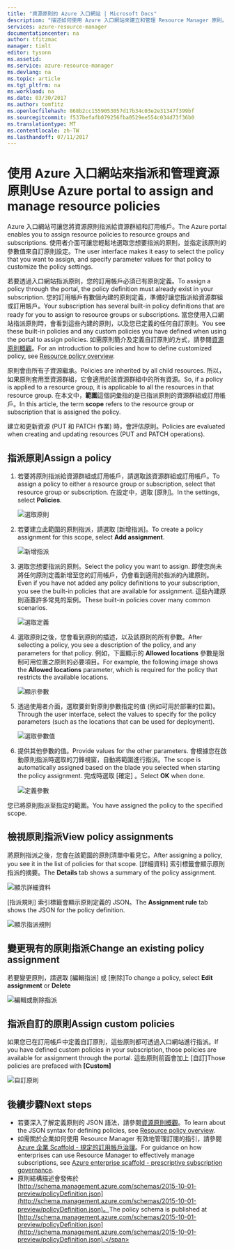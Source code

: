 ```yaml
---
title: "資源原則的 Azure 入口網站 | Microsoft Docs"
description: "描述如何使用 Azure 入口網站來建立和管理 Resource Manager 原則。 原則可以套用在訂用帳戶或資源群組。"
services: azure-resource-manager
documentationcenter: na
author: tfitzmac
manager: timlt
editor: tysonn
ms.assetid: 
ms.service: azure-resource-manager
ms.devlang: na
ms.topic: article
ms.tgt_pltfrm: na
ms.workload: na
ms.date: 03/30/2017
ms.author: tomfitz
ms.openlocfilehash: 868b2cc1559053057d17b34c03e2e31347f399bf
ms.sourcegitcommit: f537befafb079256fba0529ee554c034d73f36b0
ms.translationtype: MT
ms.contentlocale: zh-TW
ms.lasthandoff: 07/11/2017
---
```

# <a name="use-azure-portal-to-assign-and-manage-resource-policies"></a><span data-ttu-id="99db0-104">使用 Azure 入口網站來指派和管理資源原則</span><span class="sxs-lookup"><span data-stu-id="99db0-104">Use Azure portal to assign and manage resource policies</span></span>
<span data-ttu-id="99db0-105">Azure 入口網站可讓您將資源原則指派給資源群組和訂用帳戶。</span><span class="sxs-lookup"><span data-stu-id="99db0-105">The Azure portal enables you to assign resource policies to resource groups and subscriptions.</span></span> <span data-ttu-id="99db0-106">使用者介面可讓您輕鬆地選取您想要指派的原則，並指定該原則的參數值來自訂原則設定。</span><span class="sxs-lookup"><span data-stu-id="99db0-106">The user interface makes it easy to select the policy that you want to assign, and specify parameter values for that policy to customize the policy settings.</span></span> 

<span data-ttu-id="99db0-107">若要透過入口網站指派原則，您的訂用帳戶必須已有原則定義。</span><span class="sxs-lookup"><span data-stu-id="99db0-107">To assign a policy through the portal, the policy definition must already exist in your subscription.</span></span> <span data-ttu-id="99db0-108">您的訂用帳戶有數個內建的原則定義，準備好讓您指派給資源群組或訂用帳戶。</span><span class="sxs-lookup"><span data-stu-id="99db0-108">Your subscription has several built-in policy definitions that are ready for you to assign to resource groups or subscriptions.</span></span> <span data-ttu-id="99db0-109">當您使用入口網站指派原則時，會看到這些內建的原則，以及您已定義的任何自訂原則。</span><span class="sxs-lookup"><span data-stu-id="99db0-109">You see these built-in policies and any custom policies you have defined when using the portal to assign policies.</span></span> <span data-ttu-id="99db0-110">如需原則簡介及定義自訂原則的方式，請參閱[資源原則概觀](resource-manager-policy.md)。</span><span class="sxs-lookup"><span data-stu-id="99db0-110">For an introduction to policies and how to define customized policy, see [Resource policy overview](resource-manager-policy.md).</span></span>

<span data-ttu-id="99db0-111">原則會由所有子資源繼承。</span><span class="sxs-lookup"><span data-stu-id="99db0-111">Policies are inherited by all child resources.</span></span> <span data-ttu-id="99db0-112">所以，如果原則套用至資源群組，它會適用於該資源群組中的所有資源。</span><span class="sxs-lookup"><span data-stu-id="99db0-112">So, if a policy is applied to a resource group, it is applicable to all the resources in that resource group.</span></span> <span data-ttu-id="99db0-113">在本文中，**範圍**這個詞彙指的是已指派原則的資源群組或訂用帳戶。</span><span class="sxs-lookup"><span data-stu-id="99db0-113">In this article, the term **scope** refers to the resource group or subscription that is assigned the policy.</span></span> 

<span data-ttu-id="99db0-114">建立和更新資源 (PUT 和 PATCH 作業) 時，會評估原則。</span><span class="sxs-lookup"><span data-stu-id="99db0-114">Policies are evaluated when creating and updating resources (PUT and PATCH operations).</span></span>

## <a name="assign-a-policy"></a><span data-ttu-id="99db0-115">指派原則</span><span class="sxs-lookup"><span data-stu-id="99db0-115">Assign a policy</span></span>

1. <span data-ttu-id="99db0-116">若要將原則指派給資源群組或訂用帳戶，請選取該資源群組或訂用帳戶。</span><span class="sxs-lookup"><span data-stu-id="99db0-116">To assign a policy to either a resource group or subscription, select that resource group or subscription.</span></span> <span data-ttu-id="99db0-117">在設定中，選取 [原則]。</span><span class="sxs-lookup"><span data-stu-id="99db0-117">In the settings, select **Policies**.</span></span>

   ![選取原則](./media/resource-manager-policy-portal/select-policies.png)

2. <span data-ttu-id="99db0-119">若要建立此範圍的原則指派，請選取 [新增指派]。</span><span class="sxs-lookup"><span data-stu-id="99db0-119">To create a policy assignment for this scope, select **Add assignment**.</span></span>

   ![新增指派](./media/resource-manager-policy-portal/add-assignment.png)

3. <span data-ttu-id="99db0-121">選取您想要指派的原則。</span><span class="sxs-lookup"><span data-stu-id="99db0-121">Select the policy you want to assign.</span></span> <span data-ttu-id="99db0-122">即使您尚未將任何原則定義新增至您的訂用帳戶，仍會看到適用於指派的內建原則。</span><span class="sxs-lookup"><span data-stu-id="99db0-122">Even if you have not added any policy definitions to your subscription, you see the built-in policies that are available for assignment.</span></span> <span data-ttu-id="99db0-123">這些內建原則涵蓋許多常見的案例。</span><span class="sxs-lookup"><span data-stu-id="99db0-123">These built-in policies cover many common scenarios.</span></span>

   ![選取定義](./media/resource-manager-policy-portal/select-definition.png)

4. <span data-ttu-id="99db0-125">選取原則之後，您會看到原則的描述，以及該原則的所有參數。</span><span class="sxs-lookup"><span data-stu-id="99db0-125">After selecting a policy, you see a description of the policy, and any parameters for that policy.</span></span> <span data-ttu-id="99db0-126">例如，下圖顯示的 **Allowed locations** 參數是限制可用位置之原則的必要項目。</span><span class="sxs-lookup"><span data-stu-id="99db0-126">For example, the following image shows the **Allowed locations** parameter, which is required for the policy that restricts the available locations.</span></span>

   ![顯示參數](./media/resource-manager-policy-portal/show-parameters.png)

5. <span data-ttu-id="99db0-128">透過使用者介面，選取要針對原則參數指定的值 (例如可用於部署的位置)。</span><span class="sxs-lookup"><span data-stu-id="99db0-128">Through the user interface, select the values to specify for the policy parameters (such as the locations that can be used for deployment).</span></span>

   ![選取參數值](./media/resource-manager-policy-portal/select-parameters.png)

6. <span data-ttu-id="99db0-130">提供其他參數的值。</span><span class="sxs-lookup"><span data-stu-id="99db0-130">Provide values for the other parameters.</span></span> <span data-ttu-id="99db0-131">會根據您在啟動原則指派時選取的刀鋒視窗，自動將範圍進行指派。</span><span class="sxs-lookup"><span data-stu-id="99db0-131">The scope is automatically assigned based on the blade you selected when starting the policy assignment.</span></span> <span data-ttu-id="99db0-132">完成時選取 [確定]  。</span><span class="sxs-lookup"><span data-stu-id="99db0-132">Select **OK** when done.</span></span>

   ![定義參數](./media/resource-manager-policy-portal/define-parameters.png)

  <span data-ttu-id="99db0-134">您已將原則指派至指定的範圍。</span><span class="sxs-lookup"><span data-stu-id="99db0-134">You have assigned the policy to the specified scope.</span></span>

## <a name="view-policy-assignments"></a><span data-ttu-id="99db0-135">檢視原則指派</span><span class="sxs-lookup"><span data-stu-id="99db0-135">View policy assignments</span></span>

<span data-ttu-id="99db0-136">將原則指派之後，您會在該範圍的原則清單中看見它。</span><span class="sxs-lookup"><span data-stu-id="99db0-136">After assigning a policy, you see it in the list of policies for that scope.</span></span> <span data-ttu-id="99db0-137">[詳細資料] 索引標籤會顯示原則指派的摘要。</span><span class="sxs-lookup"><span data-stu-id="99db0-137">The **Details** tab shows a summary of the policy assignment.</span></span>

![顯示詳細資料](./media/resource-manager-policy-portal/show-details.png)

<span data-ttu-id="99db0-139">[指派規則] 索引標籤會顯示原則定義的 JSON。</span><span class="sxs-lookup"><span data-stu-id="99db0-139">The **Assignment rule** tab shows the JSON for the policy definition.</span></span>

![顯示指派規則](./media/resource-manager-policy-portal/show-assignment-rule.png)

## <a name="change-an-existing-policy-assignment"></a><span data-ttu-id="99db0-141">變更現有的原則指派</span><span class="sxs-lookup"><span data-stu-id="99db0-141">Change an existing policy assignment</span></span>

<span data-ttu-id="99db0-142">若要變更原則，請選取 [編輯指派] 或 [刪除]</span><span class="sxs-lookup"><span data-stu-id="99db0-142">To change a policy, select **Edit assignment** or **Delete**</span></span>

![編輯或刪除指派](./media/resource-manager-policy-portal/edit-delete-policy.png)

## <a name="assign-custom-policies"></a><span data-ttu-id="99db0-144">指派自訂的原則</span><span class="sxs-lookup"><span data-stu-id="99db0-144">Assign custom policies</span></span>

<span data-ttu-id="99db0-145">如果您已在訂用帳戶中定義自訂原則，這些原則都可透過入口網站進行指派。</span><span class="sxs-lookup"><span data-stu-id="99db0-145">If you have defined custom policies in your subscription, those policies are available for assignment through the portal.</span></span> <span data-ttu-id="99db0-146">這些原則前面會加上 [自訂]</span><span class="sxs-lookup"><span data-stu-id="99db0-146">Those policies are prefaced with **[Custom]**</span></span>

![自訂原則](./media/resource-manager-policy-portal/show-custom-policy.png)

## <a name="next-steps"></a><span data-ttu-id="99db0-148">後續步驟</span><span class="sxs-lookup"><span data-stu-id="99db0-148">Next steps</span></span>
* <span data-ttu-id="99db0-149">若要深入了解定義原則的 JSON 語法，請參閱[資源原則概觀](resource-manager-policy.md)。</span><span class="sxs-lookup"><span data-stu-id="99db0-149">To learn about the JSON syntax for defining policies, see [Resource policy overview](resource-manager-policy.md).</span></span>
* <span data-ttu-id="99db0-150">如需關於企業如何使用 Resource Manager 有效地管理訂閱的指引，請參閱 [Azure 企業 Scaffold - 規定的訂用帳戶治理](resource-manager-subscription-governance.md)。</span><span class="sxs-lookup"><span data-stu-id="99db0-150">For guidance on how enterprises can use Resource Manager to effectively manage subscriptions, see [Azure enterprise scaffold - prescriptive subscription governance](resource-manager-subscription-governance.md).</span></span>
* <span data-ttu-id="99db0-151">原則結構描述會發佈於 [http://schema.management.azure.com/schemas/2015-10-01-preview/policyDefinition.json](http://schema.management.azure.com/schemas/2015-10-01-preview/policyDefinition.json)。</span><span class="sxs-lookup"><span data-stu-id="99db0-151">The policy schema is published at [http://schema.management.azure.com/schemas/2015-10-01-preview/policyDefinition.json](http://schema.management.azure.com/schemas/2015-10-01-preview/policyDefinition.json).</span></span> 

